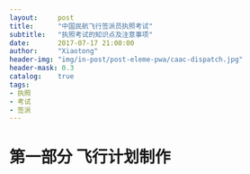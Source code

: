 ```yaml
---
layout:     post
title:      "中国民航飞行签派员执照考试"
subtitle:   "执照考试的知识点及注意事项"
date:       2017-07-17 21:00:00
author:     "Xiaotong"
header-img: "img/in-post/post-eleme-pwa/caac-dispatch.jpg"
header-mask: 0.3
catalog:    true
tags:
- 执照
- 考试
- 签派
---
```

# 第一部分 飞行计划制作

